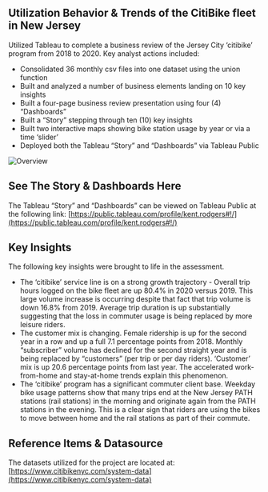 ## Utilization Behavior & Trends of the CitiBike fleet in New Jersey
Utilized Tableau to complete a business review of the Jersey City ‘citibike’ program from 2018 to 2020. Key analyst actions included:
* []()Consolidated 36 monthly csv files into one dataset using the union function
* []()Built and analyzed a number of business elements landing on 10 key insights
* []()Built a four-page business review presentation using four (4) “Dashboards”
* []()Built a “Story” stepping through ten (10) key insights 
* []()Built two interactive maps showing bike station usage by year or via a time ‘slider’
* []()Deployed both the Tableau “Story” and “Dashboards” via Tableau Public

![Overview](https://github.com/rodgerskent/us-hospital-profitability/blob/main/overviewimage.jpg?raw=true)

## See The Story & Dashboards Here
The Tableau “Story” and “Dashboards” can be viewed on Tableau Public at the following link: [https://public.tableau.com/profile/kent.rodgers#!/](https://public.tableau.com/profile/kent.rodgers#!/)

## Key Insights
The following key insights were brought to life in the assessment.
* []()The ‘citibike’ service line is on a strong growth trajectory - Overall trip hours logged on the bike fleet are up 80.4% in 2020 versus 2019. This large volume increase is occurring despite that fact that trip volume is down 16.8% from 2019. Average trip duration is up substantially suggesting that the loss in commuter usage is being replaced by more leisure riders. 
* []()The customer mix is changing. Female ridership is up for the second year in a row and up a full 7.1 percentage points from 2018. Monthly “subscriber” volume has declined for the second straight year and is being replaced by “customers” (per trip or per day riders). ‘Customer’ mix is up 20.6 percentage points from last year. The accelerated work-from-home and stay-at-home trends explain this phenomenon. 
* []()The ‘citibike’ program has a significant commuter client base. Weekday bike usage patterns show that many trips end at the New Jersey PATH stations (rail stations) in the morning and originate again from the PATH stations in the evening. This is a clear sign that riders are using the bikes to move between home and the rail stations as part of their commute. 

## Reference Items & Datasource
The datasets utilized for the project are located at: [https://www.citibikenyc.com/system-data](https://www.citibikenyc.com/system-data)
